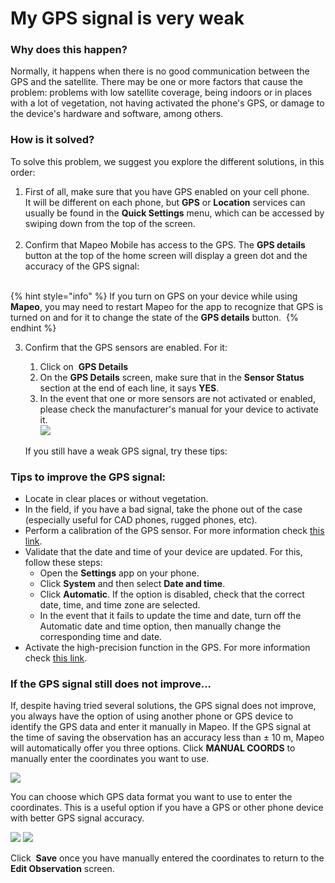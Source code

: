 # My GPS signal is very weak

### Why does this happen?&#x20;

Normally, it happens when there is no good communication between the GPS and the satellite. There may be one or more factors that cause the problem: problems with low satellite coverage, being indoors or in places with a lot of vegetation, not having activated the phone's GPS, or damage to the device's hardware and software, among others.

### How is it solved?&#x20;

To solve this problem, we suggest you explore the different solutions, in this order:&#x20;

1. First of all, make sure that you have GPS enabled on your cell phone. \
   It will be different on each phone, but **GPS** or **Location** services can usually be found in the **Quick Settings** menu, which can be accessed by swiping down from the top of the screen. ​​ ​ \
   <img src="../../../.gitbook/assets/Android_activate_GPS_on_device.jpg" alt="" data-size="original" />
2. Confirm that Mapeo Mobile has access to the GPS. The **GPS details** button at the top of the home screen will display a green dot and the accuracy of the GPS signal: ​\
   <img src="../../../.gitbook/assets/GPS_details_activated.png" alt="" data-size="original" />&#x20;

{% hint style="info" %}
If you turn on GPS on your device while using <img src="../../../.gitbook/assets/Mm-icon.png" alt="" data-size="line" />**Mapeo**, you may need to restart Mapeo for the app to recognize that GPS is turned on and for it to change the state of the **GPS details** button. ​
{% endhint %}

3.  Confirm that the GPS sensors are enabled. For it:&#x20;

    1. Click on <img src="../../../.gitbook/assets/GPS_details_activated.png" alt="" data-size="line" /> **GPS Details**&#x20;
    2. On the **GPS Details** screen, make sure that in the **Sensor Status** section at the end of each line, it says **YES**.&#x20;
    3. In the event that one or more sensors are not activated or enabled, please check the manufacturer's manual for your device to activate it.\
       ![](../../../.gitbook/assets/GPS\_details\_screen.jpg)

    If you still have a weak GPS signal, try these tips:&#x20;

### Tips to improve the GPS signal:&#x20;

* Locate in clear places or without vegetation.&#x20;
* In the field, if you have a bad signal, take the phone out of the case (especially useful for CAD phones, rugged phones, etc).&#x20;
* Perform a calibration of the GPS sensor. For more information check [this link](https://support.google.com/maps/answer/2839911?hl=es-419\&co=GENIE.Platform%3DAndroid#zippy=%2Ccalibra-tu-tel%C3%A9fono-o-tablet).&#x20;
* Validate that the date and time of your device are updated. For this, follow these steps:&#x20;
  * Open the **Settings** app on your phone.&#x20;
  * Click **System** and then select **Date and time**.&#x20;
  * Click **Automatic**. If the option is disabled, check that the correct date, time, and time zone are selected.&#x20;
  * In the event that it fails to update the time and date, turn off the Automatic date and time option, then manually change the corresponding time and date.&#x20;
* Activate the high-precision function in the GPS. For more information check [this link](https://support.google.com/maps/answer/2839911?hl=es-419\&co=GENIE.Platform%3DAndroid).&#x20;

### If the GPS signal still does not improve...&#x20;

If, despite having tried several solutions, the GPS signal does not improve, you always have the option of using another phone or GPS device to identify the GPS data and enter it manually in Mapeo. If the GPS signal at the time of saving the observation has an accuracy less than ± 10 m, Mapeo will automatically offer you three options. Click **MANUAL COORDS** to manually enter the coordinates you want to use.

![](../../../.gitbook/assets/Mm\_Weak\_GPS\_message\_manual\_coords\_option.jpg)

You can choose which GPS data format you want to use to enter the coordinates. This is a useful option if you have a GPS or other phone device with better GPS signal accuracy.

![](../../../.gitbook/assets/Mm\_Enter\_coordinates\_screen\_format\_menu.jpg) ![](../../../.gitbook/assets/Mm\_Enter\_coordinates\_screen-format\_options.jpg)

Click <img src="../../../.gitbook/assets/app_icons_save_35px.png" alt="" data-size="line" /> **Save** once you have manually entered the coordinates to return to the **Edit Observation** screen.

